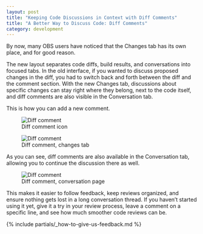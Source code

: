 ```yaml
---
layout: post
title: "Keeping Code Discussions in Context with Diff Comments"
title: "A Better Way to Discuss Code: Diff Comments"
category: development
---
```


By now, many OBS users have noticed that the Changes tab has its own place, and for good reason.

The new layout separates code diffs, build results, and conversations into focused tabs.
In the old interface, if you wanted to discuss proposed changes in the diff, you had to
switch back and forth between the diff and the comment section. With the new Changes tab,
discussions about specific changes can stay right where they belong, next to the code itself,
and diff comments are also visible in the Conversation tab.

This is how you can add a new comment.
<figure>
  <img src="/images/posts/2025-09-18/diff-comment-icon.png" alt="Diff comment">
  <figcaption>Diff comment icon</figcaption>
</figure>

<figure>
  <img src="/images/posts/2025-09-18/diff-comment-changes-tab.png" alt="Diff comment">
  <figcaption>Diff comment, changes tab</figcaption>
</figure>

As you can see, diff comments are also available in the Conversation tab, allowing
you to continue the discussion there as well.
<figure>
  <img src="/images/posts/2025-09-18/diff-comment-conversation-tab.png" alt="Diff comment">
  <figcaption>Diff comment, conversation page</figcaption>
</figure>

This makes it easier to follow feedback, keep reviews organized, and ensure nothing gets lost
in a long conversation thread. If you haven’t started using it yet, give it a try in your review process,
leave a comment on a specific line, and see how much smoother code reviews can be.

{% include partials/_how-to-give-us-feedback.md %}
